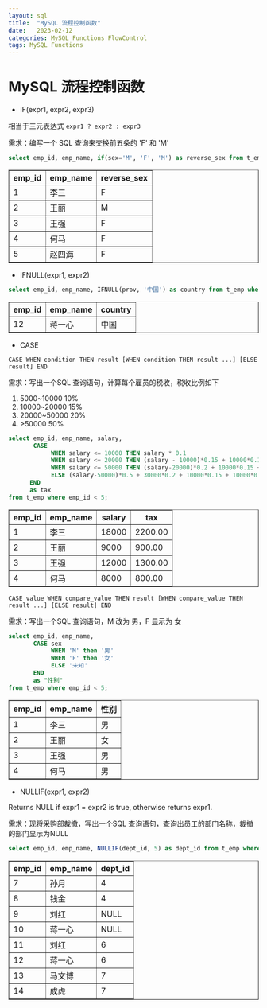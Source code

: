 ```yaml
---
layout: sql
title:  "MySQL 流程控制函数"
date:   2023-02-12
categories: MySQL Functions FlowControl
tags: MySQL Functions 
---
```

# MySQL 流程控制函数

* IF(expr1, expr2, expr3)

相当于三元表达式 `expr1 ? expr2 : expr3`

需求：编写一个 SQL 查询来交换前五条的 'F' 和 'M' 
```sql
select emp_id, emp_name, if(sex='M', 'F', 'M') as reverse_sex from t_emp where emp_id < 6;
```
<table border="1" class="sql_tab">
<tr><th>emp_id</th><th>emp_name</th><th>reverse_sex</th></tr>
<tr><td>1</td><td>李三</td><td>F</td></tr>
<tr><td>2</td><td>王丽</td><td>M</td></tr>
<tr><td>3</td><td>王强</td><td>F</td></tr>
<tr><td>4</td><td>何马</td><td>F</td></tr>
<tr><td>5</td><td>赵四海</td><td>F</td></tr>
</table>

* IFNULL(expr1, expr2)
  
```sql
select emp_id, emp_name, IFNULL(prov, '中国') as country from t_emp where prov IS NULL;
```
<table border="1" class="sql_tab">
<tr><th>emp_id</th><th>emp_name</th><th>country</th></tr>
<tr><td>12</td><td>蒋一心</td><td>中国</td></tr>
</table>

* CASE
  
`CASE WHEN condition THEN result [WHEN condition THEN result ...] [ELSE result] END`

需求：写出一个SQL 查询语句，计算每个雇员的税收，税收比例如下
1. 5000~10000 10%
2. 10000~20000 15%
3. 20000~50000 20%
4. &gt;50000 50%
   

```sql
select emp_id, emp_name, salary,
       CASE
            WHEN salary <= 10000 THEN salary * 0.1
            WHEN salary <= 20000 THEN (salary - 10000)*0.15 + 10000*0.1
            WHEN salary <= 50000 THEN (salary-20000)*0.2 + 10000*0.15 + 10000*0.1
            ELSE (salary-50000)*0.5 + 30000*0.2 + 10000*0.15 + 10000*0.1
      END
      as tax
from t_emp where emp_id < 5;
```

<table border="1" class="sql_tab">
<tr><th>emp_id</th><th>emp_name</th><th>salary</th><th>tax</th></tr>
<tr><td>1</td><td>李三</td><td>18000</td><td>2200.00</td></tr>
<tr><td>2</td><td>王丽</td><td>9000</td><td>900.00</td></tr>
<tr><td>3</td><td>王强</td><td>12000</td><td>1300.00</td></tr>
<tr><td>4</td><td>何马</td><td>8000</td><td>800.00</td></tr>
</table>

`CASE value WHEN compare_value THEN result [WHEN compare_value THEN result ...] [ELSE result] END`

需求：写出一个SQL 查询语句，M 改为 男，F 显示为 女
```sql
select emp_id, emp_name,
       CASE sex
            WHEN 'M' then '男'
            WHEN 'F' then '女'
            ELSE '未知'
       END
       as "性别"
from t_emp where emp_id < 5;
```

<table border="1" class="sql_tab">
<tr><th>emp_id</th><th>emp_name</th><th>性别</th></tr>
<tr><td>1</td><td>李三</td><td>男</td></tr>
<tr><td>2</td><td>王丽</td><td>女</td></tr>
<tr><td>3</td><td>王强</td><td>男</td></tr>
<tr><td>4</td><td>何马</td><td>男</td></tr>
</table>

* NULLIF(expr1, expr2)

Returns NULL if expr1 = expr2 is true, otherwise returns expr1.

需求：现将采购部裁撤，写出一个SQL 查询语句，查询出员工的部门名称，裁撤的部门显示为NULL
```sql
select emp_id, emp_name, NULLIF(dept_id, 5) as dept_id from t_emp where emp_id > 6;
```

<table border="1" style="border-collapse:collapse">
<tr><th>emp_id</th><th>emp_name</th><th>dept_id</th></tr>
<tr><td>7</td><td>孙月</td><td>4</td></tr>
<tr><td>8</td><td>钱金</td><td>4</td></tr>
<tr><td>9</td><td>刘红</td><td>NULL</td></tr>
<tr><td>10</td><td>蒋一心</td><td>NULL</td></tr>
<tr><td>11</td><td>刘红</td><td>6</td></tr>
<tr><td>12</td><td>蒋一心</td><td>6</td></tr>
<tr><td>13</td><td>马文博</td><td>7</td></tr>
<tr><td>14</td><td>成虎</td><td>7</td></tr>
</table>





